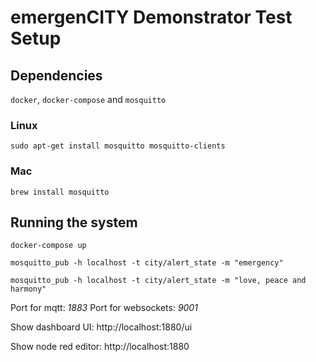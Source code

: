 # emergenCITY Demonstrator Test Setup

## Dependencies

`docker`, `docker-compose` and `mosquitto`

### Linux

`sudo apt-get install mosquitto mosquitto-clients`

### Mac

`brew install mosquitto`

## Running the system

`docker-compose up`

```
mosquitto_pub -h localhost -t city/alert_state -m "emergency"
```

```
mosquitto_pub -h localhost -t city/alert_state -m "love, peace and harmony"
```

Port for mqtt: *1883*
Port for websockets: *9001*

Show dashboard UI:
http://localhost:1880/ui

Show node red editor:
http://localhost:1880
